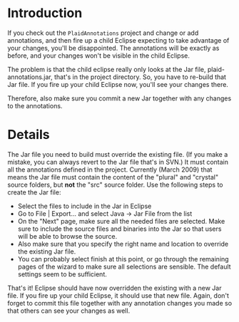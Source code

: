 # Introduction #

If you check out the `PlaidAnnotations` project and change or add annotations, and then fire up a child Eclipse expecting to take advantage of your changes, you'll be disappointed.  The annotations will be exactly as before, and your changes won't be visible in the child Eclipse.

The problem is that the child eclipse really only looks at the Jar file, plaid-annotations.jar, that's in the project directory.  So, you have to re-build that Jar file.  If you fire up your child Eclipse now, you'll see your changes there.

Therefore, also make sure you commit a new Jar together with any changes to the annotations.

# Details #

The Jar file you need to build must override the existing file.  (If you make a mistake, you can always revert to the Jar file that's in SVN.)  It must contain all the annotations defined in the project.  Currently (March 2009) that means the Jar file must contain the content of the "plural" and "crystal" source folders, but **not** the "src" source folder.  Use the following steps to create the Jar file:

  * Select the files to include in the Jar in Eclipse
  * Go to File | Export... and select Java -> Jar File from the list
  * On the "Next" page, make sure all the needed files are selected.  Make sure to include the source files and binaries into the Jar so that users will be able to browse the source.
  * Also make sure that you specify the right name and location to override the existing Jar file.
  * You can probably select finish at this point, or go through the remaining pages of the wizard to make sure all selections are sensible.  The default settings seem to be sufficient.

That's it!  Eclipse should have now overridden the existing with a new Jar file.  If you fire up your child Eclipse, it should use that new file.  Again, don't forget to commit this file together with any annotation changes you made so that others can see your changes as well.